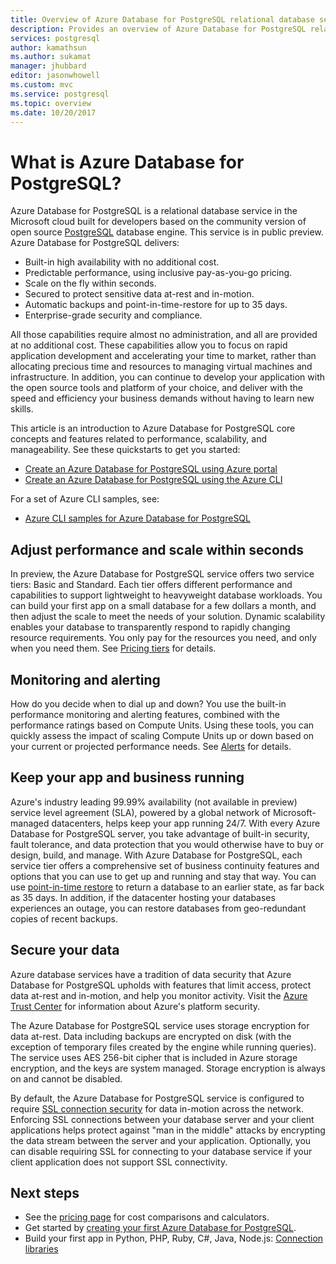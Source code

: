 ```yaml
---
title: Overview of Azure Database for PostgreSQL relational database service | Microsoft Docs
description: Provides an overview of Azure Database for PostgreSQL relational database service.
services: postgresql
author: kamathsun
ms.author: sukamat
manager: jhubbard
editor: jasonwhowell
ms.custom: mvc
ms.service: postgresql
ms.topic: overview
ms.date: 10/20/2017
---
```

# What is Azure Database for PostgreSQL?

Azure Database for PostgreSQL is a relational database service in the Microsoft cloud built for developers based on the community version of open source [PostgreSQL](https://www.postgresql.org/) database engine. This service is in public preview. Azure Database for PostgreSQL delivers:

- Built-in high availability with no additional cost.
- Predictable performance, using inclusive pay-as-you-go pricing.
- Scale on the fly within seconds.
- Secured to protect sensitive data at-rest and in-motion.
- Automatic backups and point-in-time-restore for up to 35 days.
- Enterprise-grade security and compliance.

All those capabilities require almost no administration, and all are provided at no additional cost. These capabilities allow you to focus on rapid application development and accelerating your time to market, rather than allocating precious time and resources to managing virtual machines and infrastructure. In addition, you can continue to develop your application with the open source tools and platform of your choice, and deliver with the speed and efficiency your business demands without having to learn new skills. 

This article is an introduction to Azure Database for PostgreSQL core concepts and features related to performance, scalability, and manageability. See these quickstarts to get you started:

- [Create an Azure Database for PostgreSQL using Azure portal](quickstart-create-server-database-portal.md)
- [Create an Azure Database for PostgreSQL using the Azure CLI](quickstart-create-server-database-azure-cli.md)

For a set of Azure CLI samples, see:

- [Azure CLI samples for Azure Database for PostgreSQL](./sample-scripts-azure-cli.md)

## Adjust performance and scale within seconds
In preview, the Azure Database for PostgreSQL service offers two service tiers: Basic and Standard. Each tier offers different performance and capabilities to support lightweight to heavyweight database workloads. You can build your first app on a small database for a few dollars a month, and then adjust the scale to meet the needs of your solution. Dynamic scalability enables your database to transparently respond to rapidly changing resource requirements. You only pay for the resources you need, and only when you need them. See [Pricing tiers](concepts-service-tiers.md) for details.

## Monitoring and alerting
How do you decide when to dial up and down? You use the built-in performance monitoring and alerting features, combined with the performance ratings based on Compute Units. Using these tools, you can quickly assess the impact of scaling Compute Units up or down based on your current or projected performance needs. See [Alerts](howto-alert-on-metric.md) for details.

## Keep your app and business running
Azure's industry leading 99.99% availability (not available in preview) service level agreement (SLA), powered by a global network of Microsoft-managed datacenters, helps keep your app running 24/7. With every Azure Database for PostgreSQL server, you take advantage of built-in security, fault tolerance, and data protection that you would otherwise have to buy or design, build, and manage. With Azure Database for PostgreSQL, each service tier offers a comprehensive set of business continuity features and options that you can use to get up and running and stay that way. You can use [point-in-time restore](howto-restore-server-portal.md) to return a database to an earlier state, as far back as 35 days. In addition, if the datacenter hosting your databases experiences an outage, you can restore databases from geo-redundant copies of recent backups.

## Secure your data
Azure database services have a tradition of data security that Azure Database for PostgreSQL upholds with features that limit access, protect data at-rest and in-motion, and help you monitor activity. Visit the [Azure Trust Center](https://www.microsoft.com/TrustCenter/Security/default.aspx) for information about Azure's platform security.

The Azure Database for PostgreSQL service uses storage encryption for data at-rest. Data including backups are encrypted on disk (with the exception of temporary files created by the engine while running queries). The service uses AES 256-bit cipher that is included in Azure storage encryption, and the keys are system managed. Storage encryption is always on and cannot be disabled.

By default, the Azure Database for PostgreSQL service is configured to require [SSL connection security](./concepts-ssl-connection-security.md) for data in-motion across the network. Enforcing SSL connections between your database server and your client applications helps protect against "man in the middle" attacks by encrypting the data stream between the server and your application.  Optionally, you can disable requiring SSL for connecting to your database service if your client application does not support SSL connectivity.

## Next steps
- See the [pricing page](https://azure.microsoft.com/pricing/details/postgresql/) for cost comparisons and calculators.
- Get started by [creating your first Azure Database for PostgreSQL](./quickstart-create-server-database-portal.md).
- Build your first app in Python, PHP, Ruby, C\#, Java, Node.js: [Connection libraries](./concepts-connection-libraries.md)
